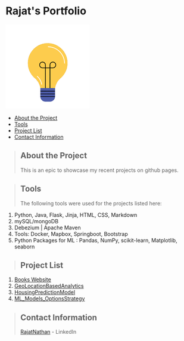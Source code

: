 # Rajat's Portfolio
![](hello.gif)

* [About the Project](#about_the_project)
* [Tools](#tools)
* [Project List](#project_pages)
* [Contact Information](#contact)


<a class="anchor" id="about_the_project"></a>
> ## About the Project
> This is an epic to showcase my recent projects on github pages.

<a class="anchor" id="tools"></a>
> ## Tools
> The following tools were used for the projects listed here:
1. Python, Java, Flask, Jinja, HTML, CSS, Markdown
2. mySQL/mongoDB
3. Debezium | Apache Maven
4. Tools: Docker, Mapbox, Springboot, Bootstrap
5. Python Packages for ML : Pandas, NumPy, scikit-learn, Matplotlib, seaborn

<a class="anchor" id="project_pages"></a>
>## Project List
1. [Books Website](https://github.com/RazNat/BooksWebsite/)
2. [GeoLocationBasedAnalytics](https://github.com/RazNat/LocationBasedAnalytics/)
3. [HousingPredictionModel](https://github.com/RazNat/PredictionModelHousing_LinearRegression)
4. [ML_Models_OptionsStrategy](https://github.com/RazNat/ML_OptionsStrategyAlgo.git)

<a class="anchor" id="contact"></a>
>## Contact Information
> [RajatNathan](www.linkedin.com/in/rajatnathan) - LinkedIn
